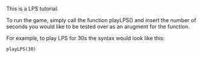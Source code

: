 This is a LPS tutorial.

To run the game, simply call the function playLPS() and insert the number of seconds you would like to be tested over as an arugment for the function.

For example, to play LPS for 30s the syntax would look like this:
```
playLPS(30)
```
